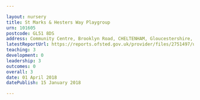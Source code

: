 ```yaml
---

layout: nursery
title: St Marks & Hesters Way Playgroup
urn: 101605
postcode: GL51 8DS
address: Community Centre, Brooklyn Road, CHELTENHAM, Gloucestershire, GL51 8DS
latestReportUrl: https://reports.ofsted.gov.uk/provider/files/2751497/urn/101605.pdf
teaching: 3
development: 0
leadership: 3
outcomes: 0
overall: 3
date: 01 April 2018 
datePublish: 15 January 2018

---
```

